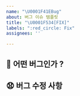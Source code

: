 ```yaml
---
name: "\U0001F41EBug"
about: 버그 이슈 템플릿
title: "\U0001F534[FIX]"
labels: ":red_circle: Fix"
assignees: ''

---
```


## 🥶 어떤 버그인가 ?

## 😧 버그 수정 사항
